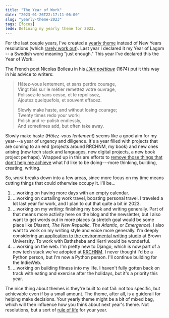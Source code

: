 ```yaml
---
title: "The Year of Work"
date: "2023-01-26T22:17:11-06:00"
slug: "yearly-theme-2023"
tags: [focus]
lede: Defining my yearly theme for 2023.
---
```


For the last couple years, I've created a [yearly theme](https://www.themesystem.com) instead of New Years resolutions (which [rarely work out](https://www.youtube.com/watch?v=NVGuFdX5guE&embeds_euri=https%3A%2F%2Fwww.themesystem.com%2F&embeds_origin=https%3A%2F%2Fwww.themesystem.com&feature=emb_imp_woyt)). Last year I declared it my Year of Lagom -- a Swedish word meaning "just enough." This year I've declared this the Year of Work.

<!--more-->

The French poet Nicolas Boileau in his _[L'Art poétique](https://www.google.com/books/edition/L_art_poétique_de_Boileau/WoY-AAAAcAAJ?hl=en&gbpv=1&printsec=frontcover)_ (1674) put it this way in his advice to writers: 

> Hâtez-vous lentement, et sans perdre courage,  
> Vingt fois sur le métier remettez votre ouvrage,  
> Polissez-le sans cesse, et le repolissez,  
> Ajoutez quelquefois, et souvent effacez.
> 
> Slowly make haste, and without losing courage;  
> Twenty times redo your work;  
> Polish and re-polish endlessly,  
> And sometimes add, but often take away.

Slowly make haste (*Hâtez-vous lentement*) seems like a good aim for my year---a year of urgency and diligence. It's a year filled with projects that are coming to an end (projects around RRCHNM, my book) and new ones arising (new tech stack and languages, new digital projects, a new book project perhaps). Wrapped up in this are efforts to [remove those things that don't help me achieve](https://social.jasonheppler.org/2022/11/18/embracing-the-limits.html) what I'd like to be doing---more thinking, building, creating, writing.

So, *work* breaks down into a few areas, since more focus on my time means cutting things that could otherwise occupy it. I'll be...

1. ...working on having more days with an empty calendar. 
2. ...working on curtailing work travel, boosting personal travel. I traveled a lot last year for work, and I plan to cut that quite a bit in 2023. 
3. ...working on my writing: finishing my book and writing generally. Part of that means more activity here on the blog and the newsletter, but I also want to get words out in more places (a stretch goal would be some place like *Dissent*, *The New Republic*, *The Atlantic*, or *Emergence*). I also want to work on my writing style and voice more generally. I'm deeply considering [an application to the environmental writing studio](https://sites.brown.edu/tess/) at Brown University. To work with Bathsheba and Kerri would be wonderful.
4. ...working on the web. I'm pretty new to Django, which is now part of a new tech stack we've adopted at [RRCHNM](https://rrchnm.org). I never thought I'd be a Python person, but I'm now a Python person. I'll continue building for the IndieWeb.
5. ...working on building fitness into my life. I haven't fully gotten back on track with eating and exercise after the holidays, but it's a priority this year.

The nice thing about themes is they're built to not fail: not too specific, but achievable even if by a small amount. The theme, after all, is a guiderail for helping make decisions. Your yearly theme might be a bit of mixed bag, which will then influence how you think about next year's theme. Not resolutions, but a sort of [rule of life](https://www.episcopalchurch.org/glossary/rule-of-life/) for your year.